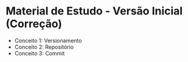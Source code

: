 # Material de Estudo - Versão Inicial (Correção)

- Conceito 1: Versionamento
- Conceito 2: Repositório
- Conceito 3: Commit
